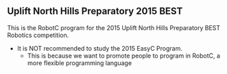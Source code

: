 ## Uplift North Hills Preparatory 2015 BEST
This is the RobotC program for the 2015 Uplift North Hills Preparatory BEST Robotics competition. 
- It is NOT recommended to study the 2015 EasyC Program.
  - This is because we want to promote people to program in RobotC, a more flexible programming language